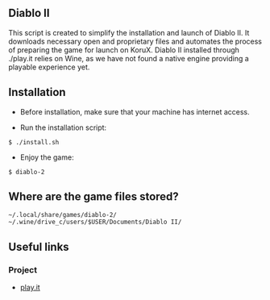 ## Diablo II
This script is created to simplify the installation and launch of Diablo II. It
downloads necessary open and proprietary files and automates the process of
preparing the game for launch on KoruX. Diablo II installed through ./play.it
relies on Wine, as we have not found a native engine providing a playable
experience yet.

## Installation

- Before installation, make sure that your machine has internet access.

- Run the installation script:
```
$ ./install.sh
```

- Enjoy the game:
```
$ diablo-2
```

## Where are the game files stored?
```
~/.local/share/games/diablo-2/
~/.wine/drive_c/users/$USER/Documents/Diablo II/
```

## Useful links

### Project
- [play.it](https://fediverse.dotslashplay.it/snac/playit/p/1751130540.634953)

